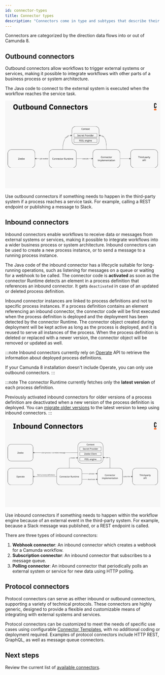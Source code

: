 ```yaml
---
id: connector-types
title: Connector types
description: "Connectors come in type and subtypes that describe their functionality."
---
```


Connectors are categorized by the direction data flows into or out of Camunda 8.

## Outbound connectors

Outbound connectors allow workflows to trigger external systems or services, making it possible to integrate workflows with other parts of a business process or system architecture.

The Java code to connect to the external system is executed when the workflow reaches the service task.

![Outbound connectors](img/outbound-connectors.png)

Use outbound connectors if something needs to happen in the third-party system if a process reaches a service task. For example, calling a REST endpoint or publishing a message to Slack.

## Inbound connectors

Inbound connectors enable workflows to receive data or messages from external systems or services, making it possible to integrate workflows into a wider business process or system architecture.
Inbound connectors can be used to create a new process instance, or to send a message to a running process instance.

The Java code of the inbound connector has a lifecycle suitable for long-running operations, such as listening for messages on a queue or waiting for a webhook to be called.
The connector code is **activated** as soon as the connector Runtime detects an element in a process definition that references an inbound connector. It gets `deactivated` in case of an updated or deleted process definition.

Inbound connector instances are linked to process definitions and not to specific process instances. If a process definition contains an element referencing an inbound connector, the connector code will be first executed when the process definition is deployed and the deployment has been detected by the connector Runtime.
The connector object created during deployment will be kept active as long as the process is deployed, and it is reused to serve all instances of the process.
When the process definition is deleted or replaced with a newer version, the connector object will be removed or updated as well.

:::note
Inbound connectors currently rely on [Operate](../../operate/operate-introduction) API to retrieve the information about deployed process definitions.

If your Camunda 8 installation doesn't include Operate, you can only use outbound connectors.
:::

:::note
The connector Runtime currently fetches only the **latest version** of each process definition.

Previously activated inbound connectors for older versions of a process definition are deactivated when a new version of the process definition is deployed. You can [migrate older versions](../../concepts/process-instance-migration) to the latest version to keep using inbound connectors.
:::

![Inbound connectors](img/inbound-connectors.png)

Use inbound connectors if something needs to happen within the workflow engine because of an external event in the third-party system. For example, because a Slack message was published, or a REST endpoint is called.

There are three types of inbound connectors:

1. **Webhook connector**: An inbound connector which creates a webhook for a Camunda workflow.
2. **Subscription connector**: An inbound connector that subscribes to a message queue.
3. **Polling connector**: An inbound connector that periodically polls an external system or service for new data using HTTP polling.

## Protocol connectors

Protocol connectors can serve as either inbound or outbound connectors, supporting a variety of technical protocols. These connectors are highly generic, designed to provide a flexible and customizable means of integrating with external systems and services.

Protocol connectors can be customized to meet the needs of specific use cases using configurable [Connector Templates](manage-connector-templates.md), with no additional coding or deployment required. Examples of protocol connectors include HTTP REST, GraphQL, as well as message queue connectors.

## Next steps

Review the current list of [available connectors](/components/connectors/out-of-the-box-connectors/available-connectors-overview.md).
